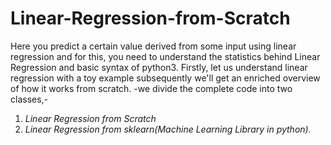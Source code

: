 # Linear-Regression-from-Scratch
Here you predict a certain value derived from some input using linear regression and for this, 
you need to understand the statistics behind Linear Regression and basic syntax of python3. Firstly,
let us understand linear regression with a toy example subsequently we'll get an enriched overview of how it works from scratch.
-we divide the complete code into two classes,-
  1. *Linear Regression from Scratch* 
  2. *Linear Regression from sklearn(Machine Learning Library in python).*

